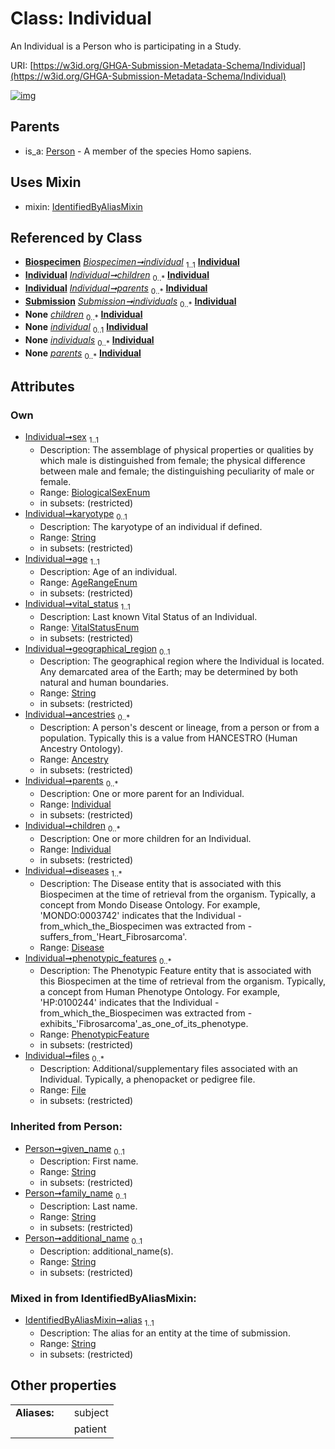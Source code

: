 
# Class: Individual


An Individual is a Person who is participating in a Study.

URI: [https://w3id.org/GHGA-Submission-Metadata-Schema/Individual](https://w3id.org/GHGA-Submission-Metadata-Schema/Individual)


[![img](https://yuml.me/diagram/nofunky;dir:TB/class/[Submission],[PhenotypicFeature],[Person],[File]<files%200..*-%20[Individual&#124;sex:BiologicalSexEnum;karyotype:string%20%3F;age:AgeRangeEnum;vital_status:VitalStatusEnum;geographical_region:string%20%3F;alias:string;given_name(i):string%20%3F;family_name(i):string%20%3F;additional_name(i):string%20%3F],[PhenotypicFeature]<phenotypic_features%200..*-++[Individual],[Disease]<diseases%201..*-++[Individual],[Individual]<children%200..*-%20[Individual],[Individual]<parents%200..*-%20[Individual],[Ancestry]<ancestries%200..*-++[Individual],[Biospecimen]-%20individual%201..1>[Individual],[Submission]++-%20individuals%200..*>[Individual],[Biospecimen]-%20individual(i)%200..1>[Individual],[Submission]-%20individuals(i)%200..*>[Individual],[Individual]uses%20-.->[IdentifiedByAliasMixin],[Person]^-[Individual],[IdentifiedByAliasMixin],[File],[Disease],[Biospecimen],[Ancestry])](https://yuml.me/diagram/nofunky;dir:TB/class/[Submission],[PhenotypicFeature],[Person],[File]<files%200..*-%20[Individual&#124;sex:BiologicalSexEnum;karyotype:string%20%3F;age:AgeRangeEnum;vital_status:VitalStatusEnum;geographical_region:string%20%3F;alias:string;given_name(i):string%20%3F;family_name(i):string%20%3F;additional_name(i):string%20%3F],[PhenotypicFeature]<phenotypic_features%200..*-++[Individual],[Disease]<diseases%201..*-++[Individual],[Individual]<children%200..*-%20[Individual],[Individual]<parents%200..*-%20[Individual],[Ancestry]<ancestries%200..*-++[Individual],[Biospecimen]-%20individual%201..1>[Individual],[Submission]++-%20individuals%200..*>[Individual],[Biospecimen]-%20individual(i)%200..1>[Individual],[Submission]-%20individuals(i)%200..*>[Individual],[Individual]uses%20-.->[IdentifiedByAliasMixin],[Person]^-[Individual],[IdentifiedByAliasMixin],[File],[Disease],[Biospecimen],[Ancestry])

## Parents

 *  is_a: [Person](Person.md) - A member of the species Homo sapiens.

## Uses Mixin

 *  mixin: [IdentifiedByAliasMixin](IdentifiedByAliasMixin.md)

## Referenced by Class

 *  **[Biospecimen](Biospecimen.md)** *[Biospecimen➞individual](Biospecimen_individual.md)*  <sub>1..1</sub>  **[Individual](Individual.md)**
 *  **[Individual](Individual.md)** *[Individual➞children](Individual_children.md)*  <sub>0..\*</sub>  **[Individual](Individual.md)**
 *  **[Individual](Individual.md)** *[Individual➞parents](Individual_parents.md)*  <sub>0..\*</sub>  **[Individual](Individual.md)**
 *  **[Submission](Submission.md)** *[Submission➞individuals](Submission_individuals.md)*  <sub>0..\*</sub>  **[Individual](Individual.md)**
 *  **None** *[children](children.md)*  <sub>0..\*</sub>  **[Individual](Individual.md)**
 *  **None** *[individual](individual.md)*  <sub>0..1</sub>  **[Individual](Individual.md)**
 *  **None** *[individuals](individuals.md)*  <sub>0..\*</sub>  **[Individual](Individual.md)**
 *  **None** *[parents](parents.md)*  <sub>0..\*</sub>  **[Individual](Individual.md)**

## Attributes


### Own

 * [Individual➞sex](Individual_sex.md)  <sub>1..1</sub>
     * Description: The assemblage of physical properties or qualities by which male is distinguished from female; the physical difference between male and female; the distinguishing peculiarity of male or female.
     * Range: [BiologicalSexEnum](BiologicalSexEnum.md)
     * in subsets: (restricted)
 * [Individual➞karyotype](Individual_karyotype.md)  <sub>0..1</sub>
     * Description: The karyotype of an individual if defined.
     * Range: [String](types/String.md)
     * in subsets: (restricted)
 * [Individual➞age](Individual_age.md)  <sub>1..1</sub>
     * Description: Age of an individual.
     * Range: [AgeRangeEnum](AgeRangeEnum.md)
     * in subsets: (restricted)
 * [Individual➞vital_status](Individual_vital_status.md)  <sub>1..1</sub>
     * Description: Last known Vital Status of an Individual.
     * Range: [VitalStatusEnum](VitalStatusEnum.md)
     * in subsets: (restricted)
 * [Individual➞geographical_region](Individual_geographical_region.md)  <sub>0..1</sub>
     * Description: The geographical region where the Individual is located. Any demarcated area of the Earth; may be determined by both natural and human boundaries.
     * Range: [String](types/String.md)
     * in subsets: (restricted)
 * [Individual➞ancestries](Individual_ancestries.md)  <sub>0..\*</sub>
     * Description: A person's descent or lineage, from a person or from a population. Typically this is a value from HANCESTRO (Human Ancestry Ontology).
     * Range: [Ancestry](Ancestry.md)
     * in subsets: (restricted)
 * [Individual➞parents](Individual_parents.md)  <sub>0..\*</sub>
     * Description: One or more parent for an Individual.
     * Range: [Individual](Individual.md)
     * in subsets: (restricted)
 * [Individual➞children](Individual_children.md)  <sub>0..\*</sub>
     * Description: One or more children for an Individual.
     * Range: [Individual](Individual.md)
     * in subsets: (restricted)
 * [Individual➞diseases](Individual_diseases.md)  <sub>1..\*</sub>
     * Description: The Disease entity that is associated with this Biospecimen at the time of retrieval from the organism. Typically, a concept from Mondo Disease Ontology. For example, 'MONDO:0003742' indicates that the Individual - from_which_the_Biospecimen was extracted from - suffers_from_'Heart_Fibrosarcoma'.
     * Range: [Disease](Disease.md)
 * [Individual➞phenotypic_features](Individual_phenotypic_features.md)  <sub>0..\*</sub>
     * Description: The Phenotypic Feature entity that is associated with this Biospecimen at the time of retrieval from the organism. Typically, a concept from Human Phenotype Ontology. For example, 'HP:0100244' indicates that the Individual - from_which_the_Biospecimen was extracted from - exhibits_'Fibrosarcoma'_as_one_of_its_phenotype.
     * Range: [PhenotypicFeature](PhenotypicFeature.md)
     * in subsets: (restricted)
 * [Individual➞files](Individual_files.md)  <sub>0..\*</sub>
     * Description: Additional/supplementary files associated with an Individual. Typically, a phenopacket or pedigree file.
     * Range: [File](File.md)
     * in subsets: (restricted)

### Inherited from Person:

 * [Person➞given_name](Person_given_name.md)  <sub>0..1</sub>
     * Description: First name.
     * Range: [String](types/String.md)
     * in subsets: (restricted)
 * [Person➞family_name](Person_family_name.md)  <sub>0..1</sub>
     * Description: Last name.
     * Range: [String](types/String.md)
     * in subsets: (restricted)
 * [Person➞additional_name](Person_additional_name.md)  <sub>0..1</sub>
     * Description: additional_name(s).
     * Range: [String](types/String.md)
     * in subsets: (restricted)

### Mixed in from IdentifiedByAliasMixin:

 * [IdentifiedByAliasMixin➞alias](IdentifiedByAliasMixin_alias.md)  <sub>1..1</sub>
     * Description: The alias for an entity at the time of submission.
     * Range: [String](types/String.md)
     * in subsets: (restricted)

## Other properties

|  |  |  |
| --- | --- | --- |
| **Aliases:** | | subject |
|  | | patient |

